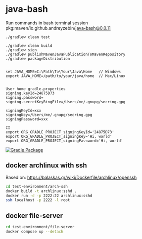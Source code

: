 # java-bash
Run commands in bash terminal session
pkg:maven/io.github.andreyzebin/java-bash@0.0.11

```
./gradlew clean test

./gradlew clean build
./gradlew sign
./gradlew publishMavenJavaPublicationToMavenRepository
./gradlew packageDistribution

```

```

set JAVA_HOME=C:\Path\To\Your\Java\Home   // Windows
export JAVA_HOME=/path/to/your/java/home  // Mac/Linux


User home gradle.properties
signing.keyId=24875D73
signing.password=
signing.secretKeyRingFile=/Users/me/.gnupg/secring.gpg

signingKeyId=xxx
signingKey=/Users/me/.gnupg/secring.gpg
signingPassword=xxx

CI
export ORG_GRADLE_PROJECT_signingKeyId='24875D73'
export ORG_GRADLE_PROJECT_signingKey='Hi, world'
export ORG_GRADLE_PROJECT_signingPassword='Hi, world'

```

[![Gradle Package](https://github.com/andreyzebin/java-bash/actions/workflows/gradle-publish.yml/badge.svg)](https://github.com/andreyzebin/java-bash/actions/workflows/gradle-publish.yml)




## docker archlinux with ssh
Based on: https://balaskas.gr/wiki/Dockerfile/archlinux/openssh


```bash
cd test-environment/arch-ssh
docker build -t archlinux:sshd .
docker run -d -p 2222:22 archlinux:sshd
ssh localhost -p 2222 -l root 
```

## docker file-server

```bash
cd test-environment/file-server
docker compose up --detach
```